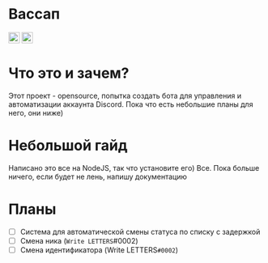 # Вассап

<kbd>[<img title="Русский язык" alt="Русский язык" src="https://cdn.staticaly.com/gh/hjnilsson/country-flags/master/svg/ru.svg" width="22">](https://github.com/maxivimax/TelegramDiscordTools/blob/main/README.md)</kbd>
<kbd>[<img title="English" alt="English" src="https://cdn.staticaly.com/gh/hjnilsson/country-flags/master/svg/gb.svg" width="22">](https://github.com/maxivimax/TelegramDiscordTools/blob/main/translations/readme.en.md)</kbd>


# Что это и зачем?

Этот проект - opensource, попытка создать бота для управления и автоматизации аккаунта Discord. Пока что есть небольшие планы для него, они ниже)

# Небольшой гайд

Написано это все на NodeJS, так что установите его) Все. Пока больше ничего, если будет не лень, напишу документацию


# Планы

- [ ] Система для автоматической смены статуса по списку с задержкой
- [ ] Смена ника (`Write LETTERS`#0002)
- [ ] Смена идентификатора (Write LETTERS`#0002`)
